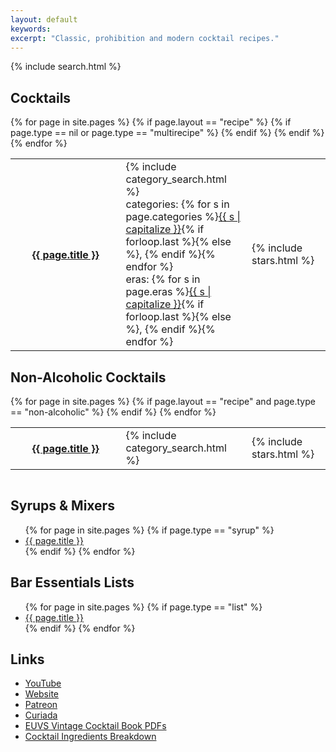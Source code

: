 ```yaml
---
layout: default
keywords:
excerpt: "Classic, prohibition and modern cocktail recipes."
---
```


<div class="double_line"> </div>

<div class="row">
    <div class="twelve columns" id="search">
        {% include search.html %}
    </div><!-- /div 12 col -->
</div><!-- /div row -->

<div class="row">
    <div class="two-thirds column"> 
        <h2>Cocktails</h2>
        <table style="width:100%;">
        {% for page in site.pages %}
            {% if page.layout == "recipe" %}
            {% if page.type == nil or page.type == "multirecipe" %}
            <tr>
            <th class="no-border" style="width:35%;">
                <a href="{{ page.url | prepend: site.baseurl }}">
                {{ page.title }}
                </a>
            </th>
            <td class="no-border" style="width:40%;">
                {% include category_search.html %}<br>
                categories: {% for s in page.categories %}<a href="/cocktails/category/{{s}}.html">{{ s | capitalize }}</a>{% if forloop.last %}{% else %}, {% endif %}{% endfor %}<br>
                eras: {% for s in page.eras %}<a href="/cocktails/era/{{s}}.html">{{ s | capitalize }}</a>{% if forloop.last %}{% else %}, {% endif %}{% endfor %}
            </td>
            <td class="no-border stars" style="width:25%">
                {% include stars.html %}
            </td>
            </tr>
            {% endif %}
            {% endif %}
        {% endfor %}
        </table>
        <h2>Non-Alcoholic Cocktails</h2>
        <table style="width:100%;">
        {% for page in site.pages %}
            {% if page.layout == "recipe" and page.type == "non-alcoholic" %}
            <tr>
            <th class="no-border" style="width:35%;">
                <a href="{{ page.url | prepend: site.baseurl }}">
                {{ page.title }}
                </a>
            </th>
            <td class="no-border" style="width:40%;">
                {% include category_search.html %}
            </td>
            <td class="no-border stars">
                {% include stars.html %}
            </td>
            </tr>
            {% endif %}
        {% endfor %}
        </table>
    </div><!-- /div 2/3 -->
    <div class="one-third column">
        <h2>Syrups &amp; Mixers</h2>
        <ul>
        {% for page in site.pages %}
            {% if page.type == "syrup" %}
            <li><a href="{{ page.url | prepend: site.baseurl }}">
                {{ page.title }}
            </a></li>
            {% endif %}
        {% endfor %}
        </ul>
        <h2>Bar Essentials Lists</h2>
        <ul>
        {% for page in site.pages %}
            {% if page.type == "list" %}
            <li><a href="{{ page.url | prepend: site.baseurl }}">
                {{ page.title }}
            </a></li>
            {% endif %}
        {% endfor %}
        </ul>
        <h2>Links</h2>
        <ul>
            <li><a href="https://www.youtube.com/@AndersErickson/videos" target="_blank">YouTube</a></li>
            <li><a href="https://www.anderserickson.com/" target="_blank">Website</a></li>
            <li><a href="https://www.patreon.com/anderserickson/posts" target="_blank">Patreon</a></li>
            <li><a href="https://curiada.com/collections/anders-erickson-spirits-collection?utm_campaign=Anders-Website-Primary-Link&utm_medium=Anders&utm_source=Partnership" target="_blank">Curiada</a></li>
            <li><a href="https://euvs-vintage-cocktail-books.cld.bz/" target="_blank">EUVS Vintage Cocktail Book PDFs</a></li>
            <li><a href="./AndersEricksonCocktailsList.numbers" target="_blank">Cocktail Ingredients Breakdown</a></li>
        </ul>
    </div><!-- /div 1/3 -->

</div><!-- /div row -->

